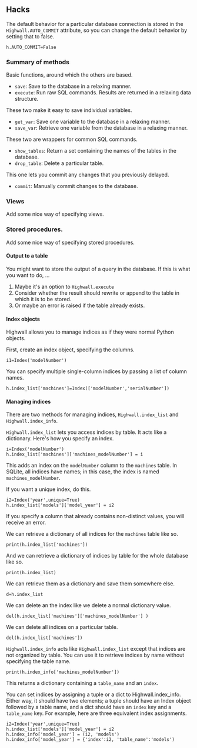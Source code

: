 Hacks
----------
The default behavior for a particular database connection
is stored in the `Highwall.AUTO_COMMIT` attribute, so you
can change the default behavior by setting that to false.

    h.AUTO_COMMIT=False

### Summary of methods

Basic functions, around which the others are based.

* `save`: Save to the database in a relaxing manner.
* `execute`: Run raw SQL commands. Results are returned in a relaxing data structure.

These two make it easy to save individual variables.

* `get_var`: Save one variable to the database in a relaxing manner.
* `save_var`: Retrieve one variable from the database in a relaxing manner.

These two are wrappers for common SQL commands.

* `show_tables`: Return a set containing the names of the tables in the database.
* `drop_table`: Delete a particular table.

This one lets you commit any changes that you previously delayed.

* `commit`: Manually commit changes to the database.

### Views
Add some nice way of specifying views.

### Stored procedures.
Add some nice way of specifying stored procedures.

#### Output to a table
You might want to store the output of a query in the database.
If this is what you want to do, ...

1. Maybe it's an option to `Highwall.execute`
2. Consider whether the result should rewrite or append to the table in which it is to be stored.
3. Or maybe an error is raised if the table already exists.



#### Index objects
Highwall allows you to manage indices as if they were
normal Python objects.

First, create an index object, specifying the columns.

    i1=Index('modelNumber')

You can specify multiple single-column indices by passing a list of column names.

    h.index_list['machines']=Index(['modelNumber','serialNumber'])

#### Managing indices
There are two methods for managing indices,
`Highwall.index_list` and `Highwall.index_info`.

`Highwall.index_list` lets you access indices by table.
It acts like a dictionary. Here's how you specify an index.

    i=Index('modelNumber')
    h.index_list['machines']['machines_modelNumber'] = i

This adds an index on the `modelNumber` column to the `machines` table.
In SQLite, all indices have names; in this case, the index is named `machines_modelNumber`.

If you want a unique index, do this.

    i2=Index('year',unique=True)
    h.index_list['models']['model_year'] = i2

If you specify a column that already contains non-distinct values, you will receive an error.

We can retrieve a dictionary of all indices for the `machines` table like so.

    print(h.index_list['machines'])

And we can retrieve a dictionary of indices by table for the whole database like so.

    print(h.index_list)

We can retrieve them as a dictionary and save them somewhere else.

    d=h.index_list

We can delete an the index like we delete a normal dictionary value.

    del(h.index_list['machines']['machines_modelNumber'] )

We can delete all indices on a particular table.

    del(h.index_list['machines'])

`Highwall.index_info` acts like `Highwall.index_list`
except that indices are not organized by table.
You can use it to retrieve indices by name without specifying the table name.

    print(h.index_info['machines_modelNumber'])

This returns a dictionary containing a `table_name` and an `index`.

You can set indices by assigning a tuple or a dict to Highwall.index_info.
Either way, it should have two elements; a tuple should have an Index
object followed by a table name, and a dict should have an `index` key
and a `table_name` key. For example, here are three equivalent index assignments.

    i2=Index('year',unique=True)
    h.index_list['models']['model_year'] = i2
    h.index_info['model_year'] = (i2, 'models')
    h.index_info['model_year'] = {'index':i2, 'table_name':'models')


